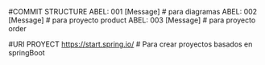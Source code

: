 #COMMIT STRUCTURE
ABEL: 001 [Message] # para diagramas
ABEL: 002 [Message] # para proyecto product
ABEL: 003 [Message] # para proyecto order


#URI PROYECT
https://start.spring.io/ # Para crear proyectos basados en springBoot
